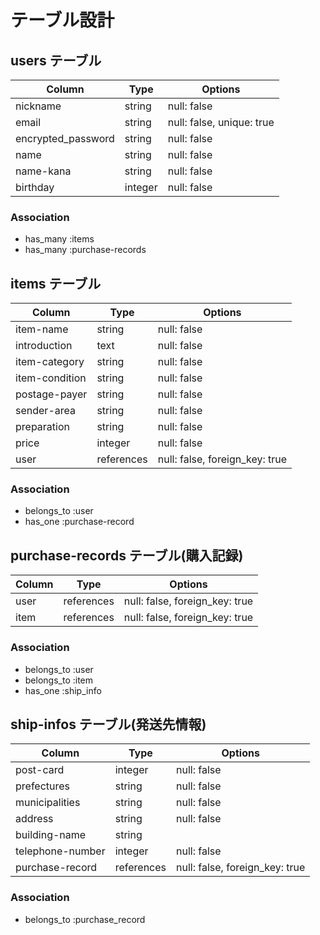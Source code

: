 # テーブル設計

## users テーブル

| Column             | Type    | Options                   |
| ------------------ | ------- | ------------------------- |
| nickname           | string  | null: false               |
| email              | string  | null: false, unique: true |
| encrypted_password | string  | null: false               |
| name               | string  | null: false               |
| name-kana          | string  | null: false               |
| birthday           | integer | null: false               |

### Association

- has_many :items
- has_many :purchase-records

## items テーブル

| Column         | Type       | Options                        |
| -------------- | ---------- | ------------------------------ |
| item-name      | string     | null: false                    |
| introduction   | text       | null: false                    |
| item-category  | string     | null: false                    |
| item-condition | string     | null: false                    |
| postage-payer  | string     | null: false                    |
| sender-area    | string     | null: false                    |
| preparation    | string     | null: false                    |
| price          | integer    | null: false                    |
| user           | references | null: false, foreign_key: true |

### Association

- belongs_to :user
- has_one :purchase-record


## purchase-records テーブル(購入記録)

| Column    | Type       | Options                        |
| --------- | ---------- | ------------------------------ |
| user      | references | null: false, foreign_key: true |
| item      | references | null: false, foreign_key: true |

### Association

- belongs_to :user
- belongs_to :item
- has_one :ship_info

## ship-infos テーブル(発送先情報)

| Column           | Type       | Options                        |
| -----------------| ---------- | ------------------------------ |
| post-card        | integer    | null: false                    |
| prefectures      | string     | null: false                    |
| municipalities   | string     | null: false                    |
| address          | string     | null: false                    |
| building-name    | string     |                                |
| telephone-number | integer    | null: false                    |
| purchase-record  | references | null: false, foreign_key: true |

### Association

- belongs_to :purchase_record